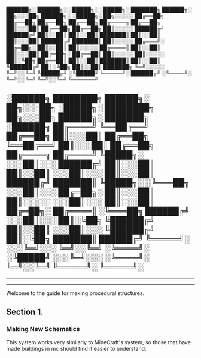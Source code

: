 ██████╗░ ██████╗░ ░█████╗░ ░█████╗░ ███████╗ ██████╗░ ██╗░░░██╗ ██████╗░ ░█████╗░ ██╗░░░░░
██╔══██╗ ██╔══██╗ ██╔══██╗ ██╔══██╗ ██╔════╗ ██╔══██╗ ██║░░░██║ ██╔══██╗ ██╔══██╗ ██║░░░░░
██████╔╝ ██████╔╝ ██║░░██║ ██║░░██║ ███████║ ██║░░██║ ██║░░░██║ ██████╔╝ ███████║ ██║░░░░░
██╔═══╝░ ██╔═██╗░ ██║░░██║ ██║░░░░░ ██╔════║ ██║░░██║ ██║░░░██║ ██╔═██╗░ ██╔══██║ ██║░░░░░
██║░░░░░ ██║░╚██╗ ██╔══██║ ██║░░██║ ███████║ ██║░░██║ ╚██████╔╝ ██║░╚██╗ ██║░░██║ ███████╗
╚═╝░░░░░ ╚═╝░░╚═╝ ╚█████╔╝ ░╚█████╝ ╚═════╝░ ██████╔╝ ░╚════╝░  ╚═╝░░╚═╝ ╚═╝░░╚═╝ ╚══════╝

░██████╗ ████████╗ ██████╗░ ██╗░░░██╗ ░█████╗░ ████████╗ ██╗░░░██╗ ██████╗░ ███████╗ ░██████╗
██╔════╝ ╚══██╔══╝ ██╔══██╗ ██║░░░██║ ██╔══██╗ ╚══██╔══╝ ██║░░░██║ ██╔══██╗ ██╔════╗ ██╔════╝
╚█████╗░ ░░░██║░░░ ██████╔╝ ██║░░░██║ ██║░░██║ ░░░██║░░░ ██║░░░██║ ██████╔╝ ███████║ ╚█████╗░
░╚═══██╗ ░░░██║░░░ ██╔═██╗░ ██║░░░██║ ██║░░░░░ ░░░██║░░░ ██║░░░██║ ██╔═██╗░ ██╔════║ ░╚═══██╗
██████╔╝ ░░░██║░░░ ██║░╚██╗ ╚██████╔╝ ██║░░██║ ░░░██║░░░ ╚██████╔╝ ██║░╚██╗ ███████║ ██████╔╝
╚═════╝░ ░░░╚═╝░░░ ╚═╝░░╚═╝ ░╚════╝░  ░╚█████╝ ░░░╚═╝░░░ ░╚════╝░  ╚═╝░░╚═╝ ╚═════╝░ ╚═════╝░
---------------------------------------------------------------------------------------------
---------------------------------------------------------------------------------------------
---------------------------------------------------------------------------------------------

Welcome to the guide for making procedural structures.

## Section 1.

### Making New Schematics

This system works very similarly to MineCraft's system, so those that have made buildings in mc should find it easier to understand.
